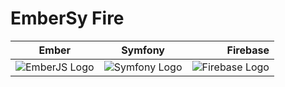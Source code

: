 # EmberSy Fire


| Ember                          | Symfony                       | Firebase                        |
| -------------------------------|:-----------------------------:| -------------------------------:|
| ![EmberJS Logo][EmberJS Logo]  | ![Symfony Logo][Symfony Logo] | ![Firebase Logo][Firebase Logo] |


[EmberJS Logo]: https://github.com/The-Don-Himself/Embersy-Fire/raw/develop/static/emberjs.png "EmberJS"
[Symfony Logo]: https://github.com/The-Don-Himself/Embersy-Fire/raw/develop/static/symfony.png "Symfony"
[Firebase Logo]: https://github.com/The-Don-Himself/Embersy-Fire/raw/develop/static/firebase.png "Firebase"
